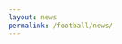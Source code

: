 ```yaml
---
layout: news
permalink: /football/news/
---
```


<style>
    .Post {
        border: 1px solid #ddd;
        padding: 10px;
        margin-bottom: 15px;
        font-family: Helvetica, sans-serif;
    }
    #post-title {
        font-weight: bold;
        font-size: 18px;
    }
    #post-title a {
        text-decoration: none;
        color: #000;
    }
    #post-quotes {
        margin-top: 10px;
        color: #000;
        font-size: 18px;
    }
</style>

<div id="articles-container"></div>

<script>
async function fetchArticles() {
    const rssUrls = [
        "https://www.molineux.news/news/feed/",
        "https://www.wearepalace.uk/feed/",
        "https://www.westhamzone.com/feed/",
        "https://arseblog.news/feed/",
        "https://www.astonvilla.news/feed/",
        "https://cityxtra.co.uk/feed/",
        "https://www.geordiebootboys.com/feed/",
        "https://www.getfootballnewsgermany.com/feed/atom/",
        "https://www.goodisonnews.com/feed/",
        "https://hammyend.com/index.php/feed/",
        "https://www.managingmadrid.com/rss/current.xml",
        "https://www.nottinghamforest.news/feed/",
        "https://www.spurs-web.com/wp-json/feed/v1/posts",
        "https://www.thechelseachronicle.com/news/feed/",
        "https://www.wearebrighton.com/newsopinion/feed/"
    ];

    const blacklist = ["pundit", "match report", "player ratings"];

    const articlesContainer = document.getElementById("articles-container");
    const parser = new DOMParser();
    let allArticles = [];

    let rssFetches = rssUrls.map(async (rssUrl) => {
        try {
            const rssResponse = await fetch(rssUrl);
            const rssText = await rssResponse.text();
            const xml = parser.parseFromString(rssText, "text/xml");

            const items = Array.from(xml.querySelectorAll("item")).slice(0, 3);

            let articleFetches = items.map(async (item) => {
                let title = item.querySelector("title").textContent;
                let url = item.querySelector("link").textContent;
                let pubDate = item.querySelector("pubDate") ? new Date(item.querySelector("pubDate").textContent) : new Date();

                // **Blacklist filtering for titles**
                if (blacklist.some(word => title.toLowerCase().includes(word.toLowerCase()))) {
                    return; // Skip this article
                }

                try {
                    const articleResponse = await fetch(url);
                    const articleText = await articleResponse.text();
                    const articleDoc = parser.parseFromString(articleText, "text/html");

                    let paragraphs = Array.from(articleDoc.querySelectorAll("p"))
                        .map(p => p.textContent.trim())
                        .filter(p => p.length > 20 && !p.includes("document.getElementById") && !p.includes("new Date()") && !p.includes("Δ"));

                    let quoteParagraphs = paragraphs.filter(p => p.match(/["“”'](.*?)["“”']/));

                    // **Blacklist filtering for quote paragraphs**
                    if (quoteParagraphs.some(p => blacklist.some(word => p.toLowerCase().includes(word.toLowerCase())))) {
                        return; // Skip this article
                    }

                    if (quoteParagraphs.length > 0) {
                        allArticles.push({ title, url, pubDate, quoteParagraphs });
                    }
                } catch (error) {
                    console.error("Error fetching article:", url, error);
                }
            });

            await Promise.all(articleFetches);

        } catch (error) {
            console.error("Error fetching RSS feed:", rssUrl, error);
        }
    });

    await Promise.all(rssFetches);

    allArticles.sort((a, b) => b.pubDate - a.pubDate);

    let fragment = document.createDocumentFragment();

    allArticles.forEach(article => {
        let postDiv = document.createElement("div");
        postDiv.classList.add("Post");

        let titleDiv = document.createElement("div");
        titleDiv.id = "post-title";
        let titleLink = document.createElement("a");
        titleLink.href = article.url;
        titleLink.id = "post-url";
        titleLink.textContent = article.title;
        titleDiv.appendChild(titleLink);

        let quotesDiv = document.createElement("div");
        quotesDiv.id = "post-quotes";
        quotesDiv.innerHTML = article.quoteParagraphs.map(p => `<p>${p}</p>`).join("");

        postDiv.appendChild(titleDiv);
        postDiv.appendChild(quotesDiv);
        fragment.appendChild(postDiv);
    });

    articlesContainer.appendChild(fragment);
}

// Run the function on page load
fetchArticles();
</script>
